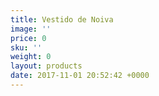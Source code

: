 ```yaml
---
title: Vestido de Noiva
image: ''
price: 0
sku: ''
weight: 0
layout: products
date: 2017-11-01 20:52:42 +0000
---
```

